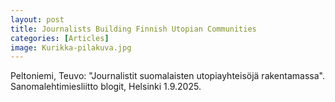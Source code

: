 ```yaml
---
layout: post
title: Journalists Building Finnish Utopian Communities
categories: [Articles]
image: Kurikka-pilakuva.jpg
---
```

Peltoniemi, Teuvo: "Journalistit suomalaisten utopiayhteisöjä rakentamassa". Sanomalehtimiesliitto blogit, Helsinki 1.9.2025.


